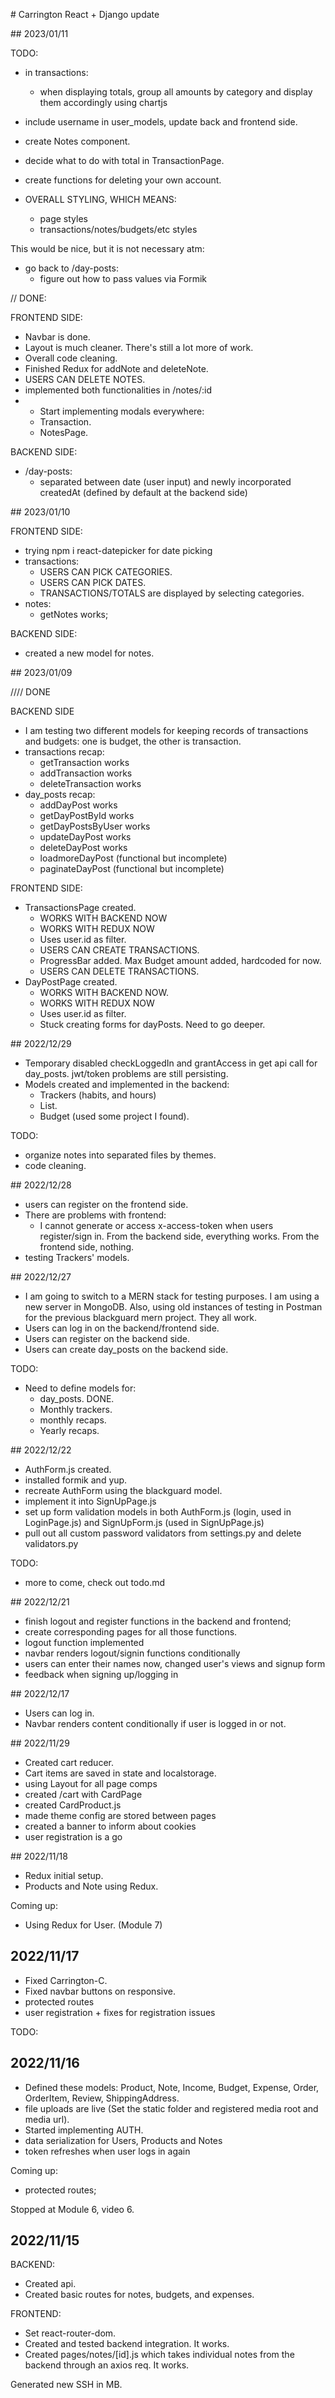 # Carrington React + Django update

## 2023/01/11

TODO:

- in transactions:

  - when displaying totals, group all amounts by category and display them accordingly using chartjs

- include username in user_models, update back and frontend side.

- create Notes component.
- decide what to do with total in TransactionPage.
- create functions for deleting your own account.
- OVERALL STYLING, WHICH MEANS:
  - page styles
  - transactions/notes/budgets/etc styles

This would be nice, but it is not necessary atm:

- go back to /day-posts:
  - figure out how to pass values via Formik

// DONE:

FRONTEND SIDE:

- Navbar is done.
- Layout is much cleaner. There's still a lot more of work.
- Overall code cleaning.
- Finished Redux for addNote and deleteNote.
- USERS CAN DELETE NOTES.
- implemented both functionalities in /notes/:id
- - Start implementing modals everywhere:
  - Transaction.
  - NotesPage.

BACKEND SIDE:

- /day-posts:
  - separated between date (user input) and newly incorporated createdAt (defined by default at the backend side)

## 2023/01/10

FRONTEND SIDE:

- trying npm i react-datepicker for date picking
- transactions:
  - USERS CAN PICK CATEGORIES.
  - USERS CAN PICK DATES.
  - TRANSACTIONS/TOTALS are displayed by selecting categories.
- notes:
  - getNotes works;

BACKEND SIDE:

- created a new model for notes.

## 2023/01/09

//// DONE

BACKEND SIDE

- I am testing two different models for keeping records of transactions and budgets: one is budget, the other is transaction.
- transactions recap:
  - getTransaction works
  - addTransaction works
  - deleteTransaction works
- day_posts recap:
  - addDayPost works
  - getDayPostById works
  - getDayPostsByUser works
  - updateDayPost works
  - deleteDayPost works
  - loadmoreDayPost (functional but incomplete)
  - paginateDayPost (functional but incomplete)

FRONTEND SIDE:

- TransactionsPage created.
  - WORKS WITH BACKEND NOW
  - WORKS WITH REDUX NOW
  - Uses user.id as filter.
  - USERS CAN CREATE TRANSACTIONS.
  - ProgressBar added. Max Budget amount added, hardcoded for now.
  - USERS CAN DELETE TRANSACTIONS.
- DayPostPage created.
  - WORKS WITH BACKEND NOW.
  - WORKS WITH REDUX NOW
  - Uses user.id as filter.
  - Stuck creating forms for dayPosts. Need to go deeper.

## 2022/12/29

- Temporary disabled checkLoggedIn and grantAccess in get api call for day_posts. jwt/token problems are still persisting.
- Models created and implemented in the backend:
  - Trackers (habits, and hours)
  - List.
  - Budget (used some project I found).

TODO:

- organize notes into separated files by themes.
- code cleaning.

## 2022/12/28

- users can register on the frontend side.
- There are problems with frontend:
  - I cannot generate or access x-access-token when users register/sign in. From the backend side, everything works. From the frontend side, nothing.
- testing Trackers' models.

## 2022/12/27

- I am going to switch to a MERN stack for testing purposes. I am using a new server in MongoDB. Also, using old instances of testing in Postman for the previous blackguard mern project. They all work.
- Users can log in on the backend/frontend side.
- Users can register on the backend side.
- Users can create day_posts on the backend side.

TODO:

- Need to define models for:
  - day_posts. DONE.
  - Monthly trackers.
  - monthly recaps.
  - Yearly recaps.

## 2022/12/22

- AuthForm.js created.
- installed formik and yup.
- recreate AuthForm using the blackguard model.
- implement it into SignUpPage.js
- set up form validation models in both AuthForm.js (login, used in LoginPage.js) and SignUpForm.js (used in SignUpPage.js)
- pull out all custom password validators from settings.py and delete validators.py

TODO:

- more to come, check out todo.md

## 2022/12/21

- finish logout and register functions in the backend and frontend;
- create corresponding pages for all those functions.
- logout function implemented
- navbar renders logout/signin functions conditionally
- users can enter their names now, changed user's views and signup form
- feedback when signing up/logging in

## 2022/12/17

- Users can log in.
- Navbar renders content conditionally if user is logged in or not.

## 2022/11/29

- Created cart reducer.
- Cart items are saved in state and localstorage.
- using Layout for all page comps
- created /cart with CardPage
- created CardProduct.js
- made theme config are stored between pages
- created a banner to inform about cookies
- user registration is a go

## 2022/11/18

- Redux initial setup.
- Products and Note using Redux.

Coming up:

- Using Redux for User. (Module 7)

## 2022/11/17

- Fixed Carrington-C.
- Fixed navbar buttons on responsive.
- protected routes
- user registration + fixes for registration issues

TODO:

## 2022/11/16

- Defined these models: Product, Note, Income, Budget, Expense, Order, OrderItem, Review, ShippingAddress.
- file uploads are live (Set the static folder and registered media root and media url).
- Started implementing AUTH.
- data serialization for Users, Products and Notes
- token refreshes when user logs in again

Coming up:

- protected routes;

Stopped at Module 6, video 6.

## 2022/11/15

BACKEND:

- Created api.
- Created basic routes for notes, budgets, and expenses.

FRONTEND:

- Set react-router-dom.
- Created and tested backend integration. It works.
- Created pages/notes/[id].js which takes individual notes from the backend through an axios req. It works.

Generated new SSH in MB.
